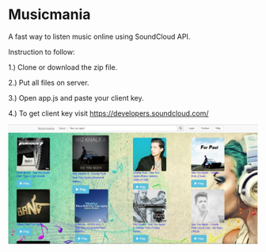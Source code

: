 # Musicmania

A fast way to listen music online using SoundCloud API.

Instruction to follow:

1.) Clone or download the zip file.

2.) Put all files on server.

3.) Open app.js and paste your client key. 

4.) To get client key visit https://developers.soundcloud.com/

![screenshot](https://github.com/shubham54/musicmania/blob/master/Images/screenshot.JPG)
